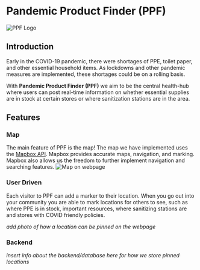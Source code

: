 # Pandemic Product Finder (PPF)
![PPF Logo](https://i.imgur.com/ItjQPx7.png)

## Introduction
Early in the COVID-19 pandemic, there were shortages of PPE, toilet paper, and other essential household items. As lockdowns and other pandemic measures are implemented, these shortages could be on a rolling basis.

With **Pandemic Product Finder (PPF)** we aim to be the central health-hub where users can post real-time information on whether essential supplies are in stock at certain stores or where sanitization stations are in the area. 

## Features
### Map
The main feature of PPF is the map! The map we have implemented uses the [Mapbox API](https://www.mapbox.com/). Mapbox provides accurate maps, navigation, and marking. Mapbox also allows us the freedom to further implement navigation and searching features.
![Map on webpage](https://i.imgur.com/4bXN4IK.png)

### User Driven
Each visitor to PPF can add a marker to their location. When you go out into your community you are able to mark locations for others to see, such as where PPE is in stock, important resources, where sanitizing stations are and stores with COVID friendly policies. 

*add photo of how a location can be pinned on the webpage*

### Backend
*insert info about the backend/database here for how we store pinned locations*
